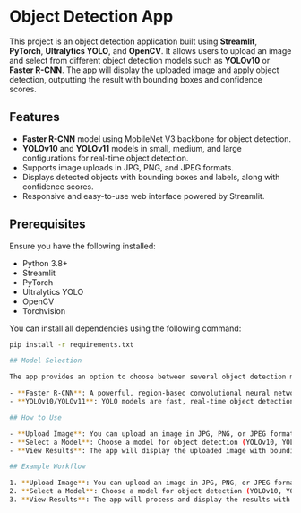 # Object Detection App

This project is an object detection application built using **Streamlit**, **PyTorch**, **Ultralytics YOLO**, and **OpenCV**. It allows users to upload an image and select from different object detection models such as **YOLOv10** or **Faster R-CNN**. The app will display the uploaded image and apply object detection, outputting the result with bounding boxes and confidence scores.

## Features

- **Faster R-CNN** model using MobileNet V3 backbone for object detection.
- **YOLOv10** and **YOLOv11** models in small, medium, and large configurations for real-time object detection.
- Supports image uploads in JPG, PNG, and JPEG formats.
- Displays detected objects with bounding boxes and labels, along with confidence scores.
- Responsive and easy-to-use web interface powered by Streamlit.

## Prerequisites

Ensure you have the following installed:

- Python 3.8+
- Streamlit
- PyTorch
- Ultralytics YOLO
- OpenCV
- Torchvision

You can install all dependencies using the following command:

```bash
pip install -r requirements.txt

## Model Selection

The app provides an option to choose between several object detection models:

- **Faster R-CNN**: A powerful, region-based convolutional neural network for object detection.
- **YOLOv10/YOLOv11**: YOLO models are fast, real-time object detection models with different size configurations (Small, Medium, Large).

## How to Use

- **Upload Image**: You can upload an image in JPG, PNG, or JPEG format.
- **Select a Model**: Choose a model for object detection (YOLOv10, YOLOv11, or Faster R-CNN).
- **View Results**: The app will display the uploaded image with bounding boxes drawn around detected objects.

## Example Workflow

1. **Upload Image**: You can upload an image in JPG, PNG, or JPEG format.
2. **Select a Model**: Choose a model for object detection (YOLOv10, YOLOv11, or Faster R-CNN).
3. **View Results**: The app will process and display the results with bounding boxes and confidence scores.